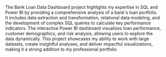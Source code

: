 The Bank Loan Data Dashboard project highlights my expertise in SQL and Power BI by providing a comprehensive analysis of a bank's loan portfolio. It includes data extraction and transformation, relational data modeling, and the development of complex SQL queries to calculate key performance indicators. The interactive Power BI dashboard visualizes loan performance, customer demographics, and risk analysis, allowing users to explore the data dynamically. This project showcases my ability to work with large datasets, create insightful analyses, and deliver impactful visualizations, making it a strong addition to my professional portfolio.
